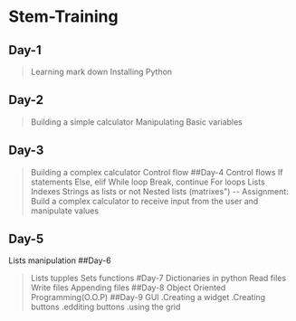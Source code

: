 # Stem-Training
## Day-1
>Learning mark down Installing Python
## Day-2
>Building a simple calculator
>Manipulating Basic variables
## Day-3
>Building a complex calculator
>Control flow
##Day-4
Control flows
  >If statements
  >Else, elif
  >While loop
  >Break, continue
  >For loops
Lists
  >Indexes
  >Strings as lists or not
  >Nested lists (matrixes")
-- Assignment: Build a complex calculator to receive input from the user and manipulate values
 ## Day-5
 Lists manipulation
 ##Day-6
>Lists 
>tupples 
>Sets functions
#Day-7
>Dictionaries in python
>Read files
>Write files
>Appending files
##Day-8
>Object Oriented Programming(O.O.P)
##Day-9
>GUI
  .Creating a widget
  .Creating buttons
  .edditing buttons
  .using the grid 
